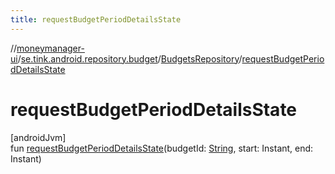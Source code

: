 ```yaml
---
title: requestBudgetPeriodDetailsState
---
```

//[moneymanager-ui](../../../index.html)/[se.tink.android.repository.budget](../index.html)/[BudgetsRepository](index.html)/[requestBudgetPeriodDetailsState](request-budget-period-details-state.html)



# requestBudgetPeriodDetailsState



[androidJvm]\
fun [requestBudgetPeriodDetailsState](request-budget-period-details-state.html)(budgetId: [String](https://kotlinlang.org/api/latest/jvm/stdlib/kotlin/-string/index.html), start: Instant, end: Instant)




